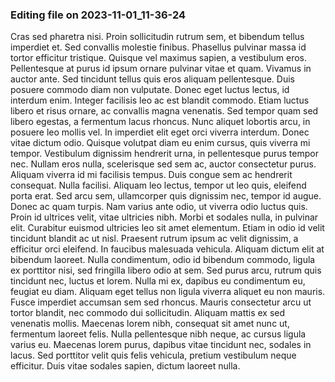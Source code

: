 

### Editing file on 2023-11-01_11-36-24

Cras sed pharetra nisi. Proin sollicitudin rutrum sem, et bibendum tellus imperdiet et. Sed convallis molestie finibus. Phasellus pulvinar massa id tortor efficitur tristique. Quisque vel maximus sapien, a vestibulum eros. Pellentesque at purus id ipsum ornare pulvinar vitae et quam. Vivamus in auctor ante. Sed tincidunt tellus quis eros aliquam pellentesque. Duis posuere commodo diam non vulputate. Donec eget luctus lectus, id interdum enim. Integer facilisis leo ac est blandit commodo. Etiam luctus libero et risus ornare, ac convallis magna venenatis.
Sed tempor quam sed libero egestas, a fermentum lacus rhoncus. Nunc aliquet lobortis arcu, in posuere leo mollis vel. In imperdiet elit eget orci viverra interdum. Donec vitae dictum odio. Quisque volutpat diam eu enim cursus, quis viverra mi tempor. Vestibulum dignissim hendrerit urna, in pellentesque purus tempor nec. Nullam eros nulla, scelerisque sed sem ac, auctor consectetur purus. Aliquam viverra id mi facilisis tempus. Duis congue sem ac hendrerit consequat. Nulla facilisi. Aliquam leo lectus, tempor ut leo quis, eleifend porta erat. Sed arcu sem, ullamcorper quis dignissim nec, tempor id augue.
Donec ac quam turpis. Nam varius ante odio, ut viverra odio luctus quis. Proin id ultrices velit, vitae ultricies nibh. Morbi et sodales nulla, in pulvinar elit. Curabitur euismod ultricies leo sit amet elementum. Etiam in odio id velit tincidunt blandit ac ut nisl. Praesent rutrum ipsum ac velit dignissim, a efficitur orci eleifend. In faucibus malesuada vehicula. Aliquam dictum elit at bibendum laoreet. Nulla condimentum, odio id bibendum commodo, ligula ex porttitor nisi, sed fringilla libero odio at sem.
Sed purus arcu, rutrum quis tincidunt nec, luctus et lorem. Nulla mi ex, dapibus eu condimentum eu, feugiat eu diam. Aliquam eget tellus non ligula viverra aliquet eu non mauris. Fusce imperdiet accumsan sem sed rhoncus. Mauris consectetur arcu ut tortor blandit, nec commodo dui sollicitudin. Aliquam mattis ex sed venenatis mollis. Maecenas lorem nibh, consequat sit amet nunc ut, fermentum laoreet felis. Nulla pellentesque nibh neque, ac cursus ligula varius eu. Maecenas lorem purus, dapibus vitae tincidunt nec, sodales in lacus. Sed porttitor velit quis felis vehicula, pretium vestibulum neque efficitur. Duis vitae sodales sapien, dictum laoreet nulla.


